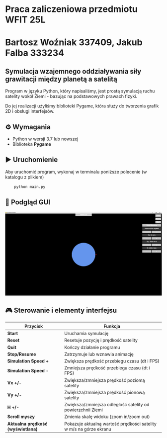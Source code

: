 # Praca zaliczeniowa przedmiotu WFIT 25L 
# Bartosz Woźniak 337409, Jakub Falba 333234 
## Symulacja wzajemnego oddziaływania siły grawitacji między planetą a satelitą
Program w języku Python, który napisaliśmy, jest prostą symulacją ruchu satelity wokół Ziemi - bazując na podstawowych prawach fizyki. 

Do jej realizacji użyliśmy biblioteki Pygame, która służy do tworzenia grafik 2D i obsługi interfejsów.


## ⚙️ Wymagania

- Python w wersji 3.7 lub nowszej
- Biblioteka **Pygame**


## ▶️ Uruchomienie
Aby uruchomić program, wykonaj w terminalu poniższe polecenie (w katalogu z plikiem)
```bash
    python main.py
```


## 🔎 Podgląd GUI
![Okno interfejsu](Images/MainMenu.png)



## 🎮 Sterowanie i elementy interfejsu

| Przycisk              | Funkcja                                      |
|----------------------|---------------------------------------------|
| **Start**            | Uruchamia symulację                          |
| **Reset**            | Resetuje pozycję i prędkość satelity          |
| **Quit**             | Kończy działanie programu                    |
| **Stop/Resume**      | Zatrzymuje lub wznawia animację              |
| **Simulation Speed +** | Zwiększa prędkość przebiegu czasu (dt i FPS) |
| **Simulation Speed -** | Zmniejsza prędkość przebiegu czasu (dt i FPS)|
| **Vx +/-**       | Zwiększa/zmniejsza prędkość poziomą satelity         |
| **Vy +/-**       | Zwiększa/zmniejsza prędkość pionową satelity         |
| **H +/-**       | Zwiększa/zmniejsza odległość satelity od powierzchnii Ziemi        |
| **Scroll myszy**     | Zmienia skalę widoku (zoom in/zoom out)      |
| **Aktualna prędkość (wyświetlana)** | Pokazuje aktualną wartość prędkości satelity w m/s na górze ekranu |


